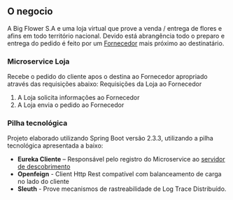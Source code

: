 ## O negocio

A Big Flower S.A e uma loja virtual que prove a venda / entrega de flores e afins em todo território nacional. Devido está abrangência todo o preparo e entrega do pedido é feito por um [Fornecedor](https://github.com/renatooa/spring-boot-microservice-fornecedor) mais próximo ao destinatário.

### Microservice Loja

Recebe o pedido do cliente apos o destina ao Fornecedor apropriado através das requisições abaixo:
Requisições da Loja ao Fornecedor

 1. A Loja solicita informações ao Fornecedor
 2. A Loja envia o pedido ao Fornecedor

### Pilha tecnológica
Projeto elaborado utilizando Spring Boot versão 2.3.3, utilizando a pilha tecnológica apresentada a baixo:
- __Eureka Cliente__ – Responsável pelo registro do Microservice ao [servidor de descobrimento](https://github.com/renatooa/spring-boot-microservice-eureka-server)
- __Openfeign__ - Client Http Rest compatível com balanceamento de carga no lado do cliente
- __Sleuth__ - Prove mecanismos de rastreabilidade de Log Trace Distribuído.